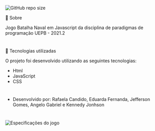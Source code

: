 ![GitHub repo size](https://img.shields.io/github/repo-size/refeita/paradigmas-de-programacao-js)

📌 Sobre

Jogo Batalha Naval em Javascript da disciplina de paradigmas de programação UEPB - 2021.2


#

🔎 Tecnologias utilizadas

O projeto foi desenvolvido utilizando as seguintes tecnologias: <br />
- Html <br />
- JavaScript
- CSS

#
- Desenvolvido por: Rafaela Candido, Eduarda Fernanda, Jefferson Gomes, Angelo Gabriel e Kennedy Jonhson

#
![Especificações do jogo](https://user-images.githubusercontent.com/89882176/158226246-ae7490ab-c9fa-44da-9a23-795a9967b704.jpg)
